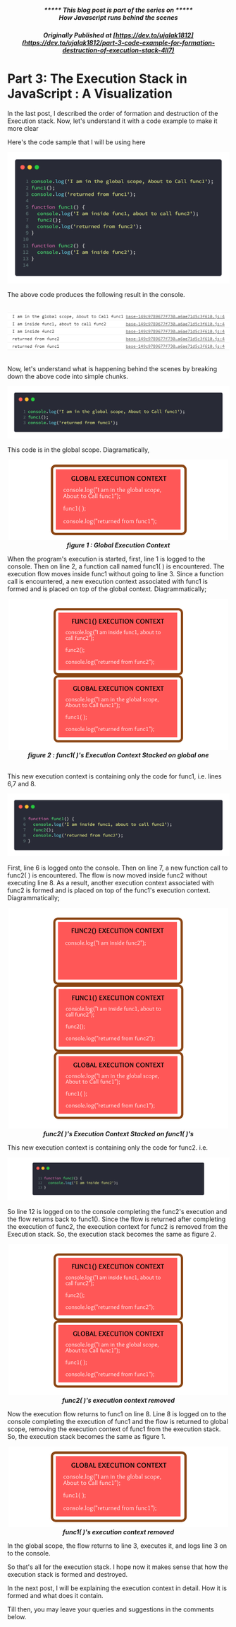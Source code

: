 ##### <p align="center"><em>***** This blog post is part of the series on *****<br><strong>How Javascript runs behind the scenes</strong></em></p>
##### <p align="center"><em>Originally Published at</em> [https://dev.to/ujalak1812](https://dev.to/ujalak1812/part-3-code-example-for-formation-destruction-of-execution-stack-4ll7)

# Part 3: The Execution Stack in JavaScript : A Visualization

In the last post, I described the order of formation and destruction of the Execution stack. Now, let's understand it with a code example to make it more clear

Here's the code sample that I will be using here

<p align="center">
    <img src="https://raw.githubusercontent.com/ujalak1812/Blogs/master/images/img5.png" alt="JavaScript Code Sample" />
</p>


The above code produces the following result in the console. 

<p align="center">
    <br>
    <img src="https://raw.githubusercontent.com/ujalak1812/Blogs/master/images/img6.PNG" alt="Result of the code Sample" />
    <br><br>
</p>

Now, let's understand what is happening behind the scenes by breaking down the above code into simple chunks.

<p align="center">
    <img src="https://raw.githubusercontent.com/ujalak1812/Blogs/master/images/img7.PNG" alt="Global Context of Code Sample" />
    <br>
</p>

This code is in the global scope. Diagramatically,

<p align="center">
    <img src="https://raw.githubusercontent.com/ujalak1812/Blogs/master/images/img8.png" alt="Global Context figure" />
    <br>
    <strong><em>figure 1 : Global Execution Context</em></strong>
    <br>
</p>

When the program's execution is started, first, line 1 is logged to the console. Then on line 2, a function call named func1( ) is encountered. The execution flow moves inside func1 without going to line 3. Since a function call is encountered, a new execution context associated with func1 is formed and is placed on top of the global context. Diagrammatically;

<p align="center">
    <img src="https://raw.githubusercontent.com/ujalak1812/Blogs/master/images/img9.png" alt="Execution Stack containing func1's context" />
    <br>
    <strong><em>figure 2 : func1( )'s Execution Context Stacked on global one</em></strong>
    <br><br>
</p>

This new execution context is containing only the code for func1, i.e. lines 6,7 and 8. 

<p align="center">
    <img src="https://raw.githubusercontent.com/ujalak1812/Blogs/master/images/img10.PNG" alt="func1's context in code sample" />
    <br>
</p>

First, line 6 is logged onto the console. Then on line 7,  a new function call to func2( ) is encountered. The flow is now moved inside func2 without executing line 8. As a result, another execution context associated with func2 is formed and is placed on top of the func1's execution context. Diagrammatically;

<p align="center">
    <img src="https://raw.githubusercontent.com/ujalak1812/Blogs/master/images/img11.png" alt="Execution Stack containing func2's context as well" />
    <br>
    <strong><em>func2( )'s Execution Context Stacked on func1( )'s</em></strong>
    <br>
</p>

This new execution context is containing only the code for func2. i.e.

<p align="center">
    <img src="https://raw.githubusercontent.com/ujalak1812/Blogs/master/images/img12.PNG" alt="" />
    <br>
</p>

So line 12 is logged on to the console completing the func2's execution and the flow returns back to func1(). Since the flow is returned after completing the execution of func2, the execution context for func2 is removed from the Execution stack. So, the execution stack becomes the same as figure 2.

<p align="center">
    <img src="https://raw.githubusercontent.com/ujalak1812/Blogs/master/images/img9.png" alt="Execution Stack containing func1's context" />
    <br>
    <strong><em>func2( )'s execution context removed</em></strong>
    <br>
</p>

Now the execution flow returns to func1 on line 8. Line 8 is logged on to the console completing the execution of func1 and the flow is returned to global scope, removing the execution context of func1 from the execution stack. So, the execution stack becomes the same as figure 1.

<p align="center">
    <img src="https://raw.githubusercontent.com/ujalak1812/Blogs/master/images/img8.png" alt="Global Context figure" />
    <br>
    <strong><em>func1( )'s execution context removed</em></strong>
    <br>
</p>

In the global scope, the flow returns to line 3, executes it, and logs line 3 on to the console. 

So that's all for the execution stack. I hope now it makes sense that how the execution stack is formed and destroyed.

In the next post, I will be explaining the execution context in detail. How it is formed and what does it contain.

Till then, you may leave your queries and suggestions in the comments below.
